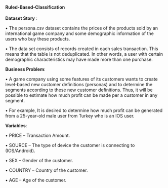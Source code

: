 #### Ruled-Based-Classification 

**Dataset Story** :

• The persona.csv dataset contains the prices of the products sold by an international game company and some demographic information of the users who buy these products.

• The data set consists of records created in each sales transaction. This means that the table is not deduplicated. In other words, a user with certain demographic characteristics may have made more than one purchase.

**Business Problem**:

• A game company using some features of its customers wants to create level-based new customer definitions (personas) and to determine the segments according to these new customer definitions. Thus, it will be possible to estimate how much profit can be made per a customer in any segment.

• For example, It is desired to determine how much profit can be generated from a 25-year-old male user from Turkey who is an IOS user.

**Variables**:

• PRICE – Transaction Amount.

• SOURCE – The type of device the customer is connecting to (IOS/Android).

• SEX – Gender of the customer.

• COUNTRY – Country of the customer.

• AGE – Age of the customer.















